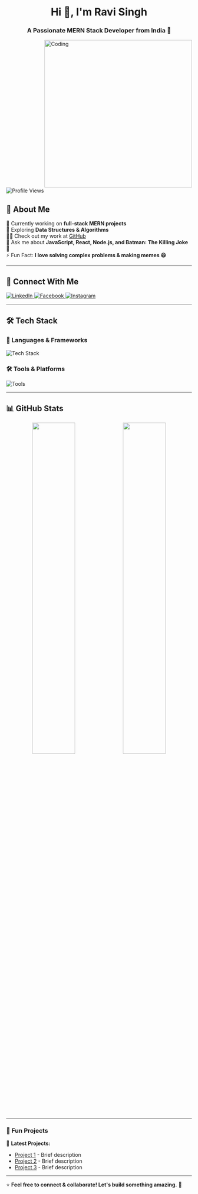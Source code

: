 <h1 align="center">Hi 👋, I'm Ravi Singh</h1>
<h3 align="center">A Passionate MERN Stack Developer from India 🚀</h3>

<img align="right" alt="Coding" width="400" src="https://media.giphy.com/media/qgQUggAC3Pfv687qPC/giphy.gif">

<p align="left">
  <img src="https://komarev.com/ghpvc/?username=ravisingh007ravi&label=Profile%20Views&color=0e75b6&style=flat" alt="Profile Views" />
</p>

## 🚀 About Me  
🔭 Currently working on **full-stack MERN projects**  
🌱 Exploring **Data Structures & Algorithms**  
👨‍💻 Check out my work at [GitHub](https://github.com/ravisingh007ravi)  
💬 Ask me about **JavaScript, React, Node.js, and Batman: The Killing Joke** 🦇  
⚡ Fun Fact: **I love solving complex problems & making memes 😆**  

---

## 🔗 Connect With Me  
<p align="left">
  <a href="https://linkedin.com/in/ravi-singh-763378182" target="_blank">
    <img src="https://img.shields.io/badge/LinkedIn-%230077B5.svg?style=for-the-badge&logo=linkedin&logoColor=white" alt="LinkedIn"/>
  </a>
  <a href="https://www.facebook.com/profile.php?id=100007642129369" target="_blank">
    <img src="https://img.shields.io/badge/Facebook-%231877F2.svg?style=for-the-badge&logo=facebook&logoColor=white" alt="Facebook"/>
  </a>
  <a href="https://www.instagram.com/ravi_singh_thakur_78/" target="_blank">
    <img src="https://img.shields.io/badge/Instagram-%23E4405F.svg?style=for-the-badge&logo=instagram&logoColor=white" alt="Instagram"/>
  </a>
</p>

---

## 🛠️ Tech Stack  
### 🚀 Languages & Frameworks  
<p>
  <img src="https://skillicons.dev/icons?i=js,react,nodejs,express,mongodb,html,css,python" alt="Tech Stack" />
</p>

### 🛠️ Tools & Platforms  
<p>
  <img src="https://skillicons.dev/icons?i=git,github,postman,vercel,figma,ps" alt="Tools" />
</p>

---

## 📊 GitHub Stats  
<p align="center">
  <img src="https://github-readme-stats.vercel.app/api?username=ravisingh007ravi&show_icons=true&theme=radical" width="48%"/>
  <img src="https://github-readme-streak-stats.herokuapp.com/?user=ravisingh007ravi&theme=radical" width="48%"/>
</p>

---

### 🎯 Fun Projects  
🚀 **Latest Projects:**  
- [Project 1](#) - Brief description  
- [Project 2](#) - Brief description  
- [Project 3](#) - Brief description  

---

⭐ **Feel free to connect & collaborate! Let's build something amazing.** 🚀  
